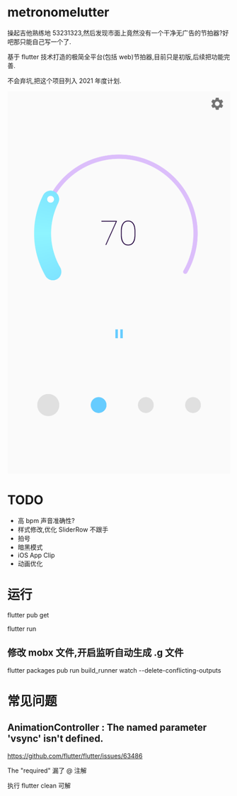 # metronomelutter

操起吉他熟练地 53231323,然后发现市面上竟然没有一个干净无广告的节拍器?好吧那只能自己写一个了.

基于 flutter 技术打造的极简全平台(包括 web)节拍器,目前只是初版,后续把功能完善.

不会弃坑,把这个项目列入 2021 年度计划.

![preview](./screenshot/preview.png)
# TODO
- 高 bpm 声音准确性?
- 样式修改,优化 SliderRow 不跟手
- 拍号
- 暗黑模式
- iOS App Clip
- 动画优化

# 运行

flutter pub get

flutter run

## 修改 mobx 文件,开启监听自动生成 .g 文件
flutter packages pub run build_runner watch --delete-conflicting-outputs

# 常见问题

## AnimationController : The named parameter 'vsync' isn't defined. 

https://github.com/flutter/flutter/issues/63486

The "required" 漏了 @ 注解

执行 flutter clean 可解
